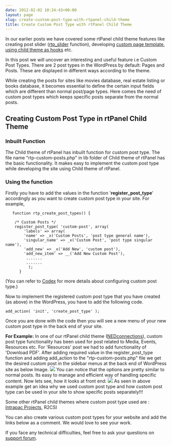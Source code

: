 ```yaml
---
date: 2012-02-02 10:24:43+00:00
layout: page
slug: create-custom-post-type-with-rtpanel-child-theme
title: Create Custom Post Type with rtPanel Child Theme
---
```


In our earlier posts we have covered some rtPanel child theme features like creating post slider ([rtp_slider](https://rtcamp.com/blog/implementing-rtpslider-child-theme/) function), developing [custom page template](https://rtcamp.com/blog/creating-custom-page-templates-rtpanel-child-theme/), [using child theme as hooks](https://rtcamp.com/blog/child-theme-development-rtpanel-part-2/) etc.

In this post we will uncover an interesting and useful feature i.e Custom Post Types. There are 2 post types in the WordPress by default: Pages and Posts. These are displayed in different ways according to the theme.

While creating the posts for sites like movies database, real estate listing or books database, it becomes essential to define the certain input fields which are different than normal post/page types. Here comes the need of custom post types which keeps specific posts separate from the normal posts.


## Creating Custom Post Type in rtPanel Child Theme




### Inbuilt Function


The Child theme of rtPanel has inbuilt function for custom post type. The file name "rtp-custom-posts.php" in lib folder of Child theme of rtPanel has the basic functionality. It makes easy to implement the custom post type while developing the site using Child theme of rtPanel.


### Using the function


Firstly you have to add the values in the function '**register_post_type**' accordingly as you want to create custom post type in your site.
For example,

    
       function rtp_create_post_types() {
    
        /* Custom Posts */
        register_post_type( 'custom-post', array(
            'labels' => array(
            'name' => _x('Custom Posts', 'post type general name'),
            'singular_name' => _x('Custom Post', 'post type singular name'),
            'add_new' => _x('Add New', 'custom post'),
            'add_new_item' => __('Add New Custom Post'),
             .......
             .......
              );
          }


(You can refer to [Codex](http://codex.wordpress.org/Function_Reference/register_post_type) for more details about configuring custom post type.)

Now to implement the registered custom post type that you have created (as above) in the WordPress, you have to add the following code.

    
    add_action( 'init', 'create_post_type' );


Once you are done with the code then you will see a new menu of your new custom post type in the back end of your site.


**For Example:**
In one of our rtPanel child theme ([NEDconnections](http://nedconnections.com)), custom post type functionality has been used for post related to Media, Events, Resources etc. For 'Resources' post we had to add functionality of 'Download PDF'.
After adding required value in the register_post_type function and adding add_action to the "rtp-custom-posts.php" file we get the desired custom post in the sidebar menus at the back end of WordPress site as below Image.
[![](https://rtcamp.com/wp-content/uploads/2012/01/custom-post33-600x377.jpg)](https://rtcamp.com/wp-content/uploads/2012/01/custom-post33.jpg)
You can notice that the options are pretty similar to normal posts. Its easy to manage and efficient way of handling specific content. Now lets see, how it looks at front end:
[![](https://rtcamp.com/wp-content/uploads/2012/01/custom-post-41-600x300.jpg)](https://rtcamp.com/wp-content/uploads/2012/01/custom-post-41.jpg)
As seen in above example get an idea why we used custom post type and how custom post type can be used in your site to show specific posts separately!!!


Some other rtPanel child themes where custom post type used are : [Intrapac Projects](http://www.intrapac.com.au/), R2CSI

You can also create various custom post types for your website and add the links below as a comment. We would love to see your work.

If you face any technical difficulties, feel free to ask your questions on [support forum](https://rtcamp.com/support/forum/rtpanel/forum/developer/).
